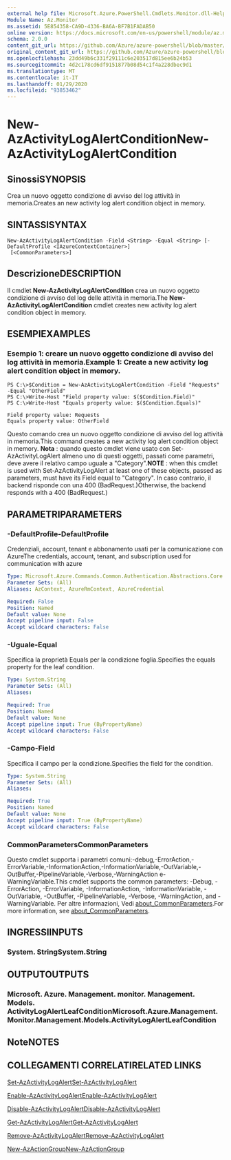 ```yaml
---
external help file: Microsoft.Azure.PowerShell.Cmdlets.Monitor.dll-Help.xml
Module Name: Az.Monitor
ms.assetid: 5E854358-CA9D-4336-BA6A-BF7B1FADAB50
online version: https://docs.microsoft.com/en-us/powershell/module/az.monitor/new-azactivitylogalertcondition
schema: 2.0.0
content_git_url: https://github.com/Azure/azure-powershell/blob/master/src/Monitor/Monitor/help/New-AzActivityLogAlertCondition.md
original_content_git_url: https://github.com/Azure/azure-powershell/blob/master/src/Monitor/Monitor/help/New-AzActivityLogAlertCondition.md
ms.openlocfilehash: 23dd49b6c331f29111c6e203517d815ee6b24b53
ms.sourcegitcommit: 4d2c178cd6df9151877b08d54c1f4a228dbec9d1
ms.translationtype: MT
ms.contentlocale: it-IT
ms.lasthandoff: 01/29/2020
ms.locfileid: "93853462"
---
```

# <span data-ttu-id="7a153-101">New-AzActivityLogAlertCondition</span><span class="sxs-lookup"><span data-stu-id="7a153-101">New-AzActivityLogAlertCondition</span></span>

## <span data-ttu-id="7a153-102">Sinossi</span><span class="sxs-lookup"><span data-stu-id="7a153-102">SYNOPSIS</span></span>
<span data-ttu-id="7a153-103">Crea un nuovo oggetto condizione di avviso del log attività in memoria.</span><span class="sxs-lookup"><span data-stu-id="7a153-103">Creates an new activity log alert condition object in memory.</span></span>

## <span data-ttu-id="7a153-104">SINTASSI</span><span class="sxs-lookup"><span data-stu-id="7a153-104">SYNTAX</span></span>

```
New-AzActivityLogAlertCondition -Field <String> -Equal <String> [-DefaultProfile <IAzureContextContainer>]
 [<CommonParameters>]
```

## <span data-ttu-id="7a153-105">Descrizione</span><span class="sxs-lookup"><span data-stu-id="7a153-105">DESCRIPTION</span></span>
<span data-ttu-id="7a153-106">Il cmdlet **New-AzActivityLogAlertCondition** crea un nuovo oggetto condizione di avviso del log delle attività in memoria.</span><span class="sxs-lookup"><span data-stu-id="7a153-106">The **New-AzActivityLogAlertCondition** cmdlet creates new activity log alert condition object in memory.</span></span>

## <span data-ttu-id="7a153-107">ESEMPI</span><span class="sxs-lookup"><span data-stu-id="7a153-107">EXAMPLES</span></span>

### <span data-ttu-id="7a153-108">Esempio 1: creare un nuovo oggetto condizione di avviso del log attività in memoria.</span><span class="sxs-lookup"><span data-stu-id="7a153-108">Example 1: Create a new activity log alert condition object in memory.</span></span>
```
PS C:\>$Condition = New-AzActivityLogAlertCondition -Field "Requests" -Equal "OtherField"
PS C:\>Write-Host "Field property value: $($Condition.Field)"
PS C:\>Write-Host "Equals property value: $($Condition.Equals)"

Field property value: Requests
Equals property value: OtherField
```

<span data-ttu-id="7a153-109">Questo comando crea un nuovo oggetto condizione di avviso del log attività in memoria.</span><span class="sxs-lookup"><span data-stu-id="7a153-109">This command creates a new activity log alert condition object in memory.</span></span>
<span data-ttu-id="7a153-110">**Nota** : quando questo cmdlet viene usato con Set-AzActivityLogAlert almeno uno di questi oggetti, passati come parametri, deve avere il relativo campo uguale a "Category".</span><span class="sxs-lookup"><span data-stu-id="7a153-110">**NOTE** : when this cmdlet is used with Set-AzActivityLogAlert at least one of these objects, passed as parameters, must have its Field equal to "Category".</span></span> <span data-ttu-id="7a153-111">In caso contrario, il backend risponde con una 400 (BadRequest.)</span><span class="sxs-lookup"><span data-stu-id="7a153-111">Otherwise, the backend responds with a 400 (BadRequest.)</span></span>

## <span data-ttu-id="7a153-112">PARAMETRI</span><span class="sxs-lookup"><span data-stu-id="7a153-112">PARAMETERS</span></span>

### <span data-ttu-id="7a153-113">-DefaultProfile</span><span class="sxs-lookup"><span data-stu-id="7a153-113">-DefaultProfile</span></span>
<span data-ttu-id="7a153-114">Credenziali, account, tenant e abbonamento usati per la comunicazione con Azure</span><span class="sxs-lookup"><span data-stu-id="7a153-114">The credentials, account, tenant, and subscription used for communication with azure</span></span>

```yaml
Type: Microsoft.Azure.Commands.Common.Authentication.Abstractions.Core.IAzureContextContainer
Parameter Sets: (All)
Aliases: AzContext, AzureRmContext, AzureCredential

Required: False
Position: Named
Default value: None
Accept pipeline input: False
Accept wildcard characters: False
```

### <span data-ttu-id="7a153-115">-Uguale</span><span class="sxs-lookup"><span data-stu-id="7a153-115">-Equal</span></span>
<span data-ttu-id="7a153-116">Specifica la proprietà Equals per la condizione foglia.</span><span class="sxs-lookup"><span data-stu-id="7a153-116">Specifies the equals property for the leaf condition.</span></span>

```yaml
Type: System.String
Parameter Sets: (All)
Aliases:

Required: True
Position: Named
Default value: None
Accept pipeline input: True (ByPropertyName)
Accept wildcard characters: False
```

### <span data-ttu-id="7a153-117">-Campo</span><span class="sxs-lookup"><span data-stu-id="7a153-117">-Field</span></span>
<span data-ttu-id="7a153-118">Specifica il campo per la condizione.</span><span class="sxs-lookup"><span data-stu-id="7a153-118">Specifies the field for the condition.</span></span>

```yaml
Type: System.String
Parameter Sets: (All)
Aliases:

Required: True
Position: Named
Default value: None
Accept pipeline input: True (ByPropertyName)
Accept wildcard characters: False
```

### <span data-ttu-id="7a153-119">CommonParameters</span><span class="sxs-lookup"><span data-stu-id="7a153-119">CommonParameters</span></span>
<span data-ttu-id="7a153-120">Questo cmdlet supporta i parametri comuni:-debug,-ErrorAction,-ErrorVariable,-InformationAction,-InformationVariable,-OutVariable,-OutBuffer,-PipelineVariable,-Verbose,-WarningAction e-WarningVariable.</span><span class="sxs-lookup"><span data-stu-id="7a153-120">This cmdlet supports the common parameters: -Debug, -ErrorAction, -ErrorVariable, -InformationAction, -InformationVariable, -OutVariable, -OutBuffer, -PipelineVariable, -Verbose, -WarningAction, and -WarningVariable.</span></span> <span data-ttu-id="7a153-121">Per altre informazioni, Vedi [about_CommonParameters](https://go.microsoft.com/fwlink/?LinkID=113216).</span><span class="sxs-lookup"><span data-stu-id="7a153-121">For more information, see [about_CommonParameters](https://go.microsoft.com/fwlink/?LinkID=113216).</span></span>

## <span data-ttu-id="7a153-122">INGRESSI</span><span class="sxs-lookup"><span data-stu-id="7a153-122">INPUTS</span></span>

### <span data-ttu-id="7a153-123">System. String</span><span class="sxs-lookup"><span data-stu-id="7a153-123">System.String</span></span>

## <span data-ttu-id="7a153-124">OUTPUT</span><span class="sxs-lookup"><span data-stu-id="7a153-124">OUTPUTS</span></span>

### <span data-ttu-id="7a153-125">Microsoft. Azure. Management. monitor. Management. Models. ActivityLogAlertLeafCondition</span><span class="sxs-lookup"><span data-stu-id="7a153-125">Microsoft.Azure.Management.Monitor.Management.Models.ActivityLogAlertLeafCondition</span></span>

## <span data-ttu-id="7a153-126">Note</span><span class="sxs-lookup"><span data-stu-id="7a153-126">NOTES</span></span>

## <span data-ttu-id="7a153-127">COLLEGAMENTI CORRELATI</span><span class="sxs-lookup"><span data-stu-id="7a153-127">RELATED LINKS</span></span>

[<span data-ttu-id="7a153-128">Set-AzActivityLogAlert</span><span class="sxs-lookup"><span data-stu-id="7a153-128">Set-AzActivityLogAlert</span></span>](./Set-AzActivityLogAlert.md)

[<span data-ttu-id="7a153-129">Enable-AzActivityLogAlert</span><span class="sxs-lookup"><span data-stu-id="7a153-129">Enable-AzActivityLogAlert</span></span>](./Enable-AzActivityLogAlert.md)

[<span data-ttu-id="7a153-130">Disable-AzActivityLogAlert</span><span class="sxs-lookup"><span data-stu-id="7a153-130">Disable-AzActivityLogAlert</span></span>](./Disable-AzActivityLogAlert.md)

[<span data-ttu-id="7a153-131">Get-AzActivityLogAlert</span><span class="sxs-lookup"><span data-stu-id="7a153-131">Get-AzActivityLogAlert</span></span>](./Get-AzActivityLogAlert.md)

[<span data-ttu-id="7a153-132">Remove-AzActivityLogAlert</span><span class="sxs-lookup"><span data-stu-id="7a153-132">Remove-AzActivityLogAlert</span></span>](./Remove-AzActivityLogAlert.md)

[<span data-ttu-id="7a153-133">New-AzActionGroup</span><span class="sxs-lookup"><span data-stu-id="7a153-133">New-AzActionGroup</span></span>](./Get-AzActionGroup.md)
